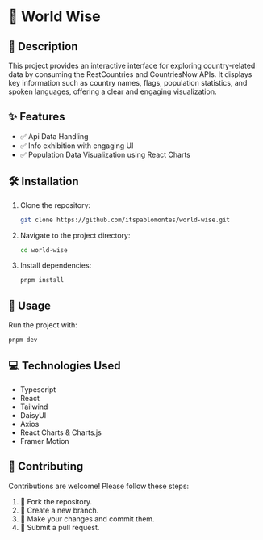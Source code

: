 # 🚀 World Wise

## 📖 Description
This project provides an interactive interface for exploring country-related data by consuming the RestCountries and CountriesNow APIs. It displays key information such as country names, flags, population statistics, and spoken languages, offering a clear and engaging visualization.

## ✨ Features
- ✅ Api Data Handling
- ✅ Info exhibition with engaging UI
- ✅ Population Data Visualization using React Charts

## 🛠️ Installation
1. Clone the repository:
   ```sh
   git clone https://github.com/itspablomontes/world-wise.git
   ```
2. Navigate to the project directory:
   ```sh
   cd world-wise
   ```
3. Install dependencies:
   ```sh
   pnpm install
   ```

## 🚀 Usage
Run the project with:
```sh
pnpm dev
```

## 💻 Technologies Used
- Typescript
- React 
- Tailwind
- DaisyUI
- Axios
- React Charts & Charts.js
- Framer Motion

## 🤝 Contributing
Contributions are welcome! Please follow these steps:
1. 🍴 Fork the repository.
2. 🌿 Create a new branch.
3. 📝 Make your changes and commit them.
4. 🔄 Submit a pull request.



